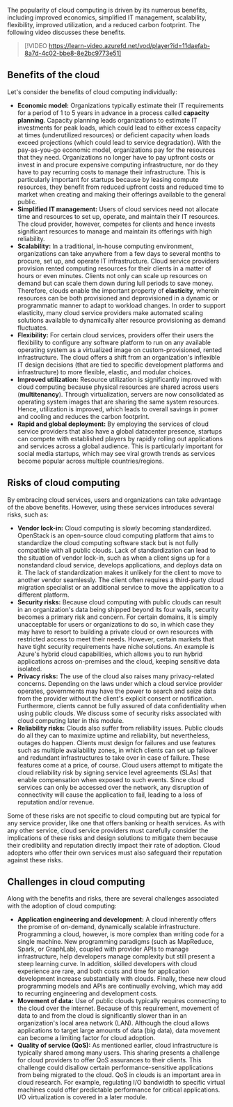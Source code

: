 The popularity of cloud computing is driven by its numerous benefits, including improved economics, simplified IT management, scalability, flexibility, improved utilization, and a reduced carbon footprint. The following video discusses these benefits.
<br>

> [!VIDEO https://learn-video.azurefd.net/vod/player?id=11daefab-8a7d-4c02-bbe8-8e2bc9773e51]

##  Benefits of the cloud

Let's consider the benefits of cloud computing individually:

- **Economic model:** Organizations typically estimate their IT requirements for a period of 1 to 5 years in advance in a process called **capacity planning**. Capacity planning leads organizations to estimate IT investments for peak loads, which could lead to either excess capacity at times (underutilized resources) or deficient capacity when loads exceed projections (which could lead to service degradation). With the pay-as-you-go economic model, organizations pay for the resources that they need. Organizations no longer have to pay upfront costs or invest in and procure expensive computing infrastructure, nor do they have to pay recurring costs to manage their infrastructure. This is particularly important for startups because by leasing compute resources, they benefit from reduced upfront costs and reduced time to market when creating and making their offerings available to the general public.
- **Simplified IT management:** Users of cloud services need not allocate time and resources to set up, operate, and maintain their IT resources. The cloud provider, however, competes for clients and hence invests significant resources to manage and maintain its offerings with high reliability.
- **Scalability:** In a traditional, in-house computing environment, organizations can take anywhere from a few days to several months to procure, set up, and operate IT infrastructure. Cloud service providers provision rented computing resources for their clients in a matter of hours or even minutes. Clients not only can scale up resources on demand but can scale them down during lull periods to save money. Therefore, clouds enable the important property of **elasticity**, wherein resources can be both provisioned and deprovisioned in a dynamic or programmatic manner to adapt to workload changes. In order to support elasticity, many cloud service providers make automated scaling solutions available to dynamically alter resource provisioning as demand fluctuates.
- **Flexibility:** For certain cloud services, providers offer their users the flexibility to configure any software platform to run on any available operating system as a virtualized image on custom-provisioned, rented infrastructure. The cloud offers a shift from an organization's inflexible IT design decisions (that are tied to specific development platforms and infrastructure) to more flexible, elastic, and modular choices.
- **Improved utilization:** Resource utilization is significantly improved with cloud computing because physical resources are shared across users (**multitenancy**). Through virtualization, servers are now consolidated as operating system images that are sharing the same system resources. Hence, utilization is improved, which leads to overall savings in power and cooling and reduces the carbon footprint.
- **Rapid and global deployment:** By employing the services of cloud service providers that also have a global datacenter presence, startups can compete with established players by rapidly rolling out applications and services across a global audience. This is particularly important for social media startups, which may see viral growth trends as services become popular across multiple countries/regions. 

##  Risks of cloud computing

By embracing cloud services, users and organizations can take advantage of the above benefits. However, using these services introduces several risks, such as:

- **Vendor lock-in:** Cloud computing is slowly becoming standardized. OpenStack is an open-source cloud computing platform that aims to standardize the cloud computing software stack but is not fully compatible with all public clouds. Lack of standardization can lead to the situation of vendor lock-in, such as when a client signs up for a nonstandard cloud service, develops applications, and deploys data on it. The lack of standardization makes it unlikely for the client to move to another vendor seamlessly. The client often requires a third-party cloud migration specialist or an additional service to move the application to a different platform. 
- **Security risks:** Because cloud computing with public clouds can result in an organization's data being shipped beyond its four walls, security becomes a primary risk and concern. For certain domains, it is simply unacceptable for users or organizations to do so, in which case they may have to resort to building a private cloud or own resources with restricted access to meet their needs. However, certain markets that have tight security requirements have niche solutions. An example is Azure's hybrid cloud capabilities, which allows you to run hybrid applications across on-premises and the cloud, keeping sensitive data isolated.
- **Privacy risks:** The use of the cloud also raises many privacy-related concerns. Depending on the laws under which a cloud service provider operates, governments may have the power to search and seize data from the provider without the client's explicit consent or notification. Furthermore, clients cannot be fully assured of data confidentiality when using public clouds. We discuss some of security risks associated with cloud computing later in this module.
- **Reliability risks:** Clouds also suffer from reliability issues. Public clouds do all they can to maximize uptime and reliability, but nevertheless, outages do happen. Clients must design for failures and use features such as multiple availability zones, in which clients can set up failover and redundant infrastructures to take over in case of failure. These features come at a price, of course. Cloud users attempt to mitigate the cloud reliability risk by signing service level agreements (SLAs) that enable compensation when exposed to such events. Since cloud services can only be accessed over the network, any disruption of connectivity will cause the application to fail, leading to a loss of reputation and/or revenue.

Some of these risks are not specific to cloud computing but are typical for any service provider, like one that offers banking or health services. As with any other service, cloud service providers must carefully consider the implications of these risks and design solutions to mitigate them because their credibility and reputation directly impact their rate of adoption. Cloud adopters who offer their own services must also safeguard their reputation against these risks. 

##  Challenges in cloud computing

Along with the benefits and risks, there are several challenges associated with the adoption of cloud computing:

- **Application engineering and development:** A cloud inherently offers the promise of on-demand, dynamically scalable infrastructure. Programming a cloud, however, is more complex than writing code for a single machine. New programming paradigms (such as MapReduce, Spark, or GraphLab), coupled with provider APIs to manage infrastructure, help developers manage complexity but still present a steep learning curve. In addition, skilled developers with cloud experience are rare, and both costs and time for application development increase substantially with clouds. Finally, these new cloud programming models and APIs are continually evolving, which may add to recurring engineering and development costs.
- **Movement of data:** Use of public clouds typically requires connecting to the cloud over the internet. Because of this requirement, movement of data to and from the cloud is significantly slower than in an organization's local area network (LAN). Although the cloud allows applications to target large amounts of data (big data), data movement can become a limiting factor for cloud adoption.
- **Quality of service (QoS):** As mentioned earlier, cloud infrastructure is typically shared among many users. This sharing presents a challenge for cloud providers to offer QoS assurances to their clients. This challenge could disallow certain performance-sensitive applications from being migrated to the cloud. QoS in clouds is an important area in cloud research. For example, regulating I/O bandwidth to specific virtual machines could offer predictable performance for critical applications. I/O virtualization is covered in a later module.

<!-- No References in this unit -->
